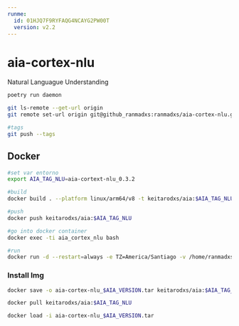 ```yaml
---
runme:
  id: 01HJQ7F9RYFAQG4NCAYG2PW00T
  version: v2.2
---
```


# aia-cortex-nlu

Natural Languague Understanding

```sh {"id":"01HJQ7F9RXZBJJ4YEQA7Q49GYF"}
poetry run daemon

git ls-remote --get-url origin 
git remote set-url origin git@github_ranmadxs:ranmadxs/aia-cortex-nlu.git

#tags
git push --tags
```

## Docker

```sh {"id":"01HJV2GKHFHRCW2MAYBX6DWF7V"}
#set var entorno
export AIA_TAG_NLU=aia-cortext-nlu_0.3.2
```

```sh {"id":"01HJQ7F9RXZBJJ4YEQAAH1BXHZ"}
#build
docker build . --platform linux/arm64/v8 -t keitarodxs/aia:$AIA_TAG_NLU

#push
docker push keitarodxs/aia:$AIA_TAG_NLU

#go into docker container
docker exec -ti aia_cortex_nlu bash

#run
docker run -d --restart=always -e TZ=America/Santiago -v /home/ranmadxs/aia/aia-device/resources/images:/wh40k_images -v /home/ranmadxs/aia/aia-cortex-nlu/target:/app/target --net=bridge --name aia_cortex_nlu --env-file .env keitarodxs/aia:$AIA_TAG_NLU
```

### Install Img

```sh {"id":"01HJQ7F9RXZBJJ4YEQAAX4XA1Y"}
docker save -o aia-cortex-nlu_$AIA_VERSION.tar keitarodxs/aia:$AIA_TAG_NLU

docker pull keitarodxs/aia:$AIA_TAG_NLU

docker load -i aia-cortex-nlu_$AIA_VERSION.tar
```
